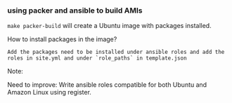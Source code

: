 ### using packer and ansible to build AMIs


`make packer-build` will create a Ubuntu image with packages installed.

How to install packages in the image?
    
    Add the packages need to be installed under ansible roles and add the roles in site.yml and under `role_paths` in template.json

Note: 

Need to improve: Write ansible roles compatible for both Ubuntu and Amazon Linux using register.